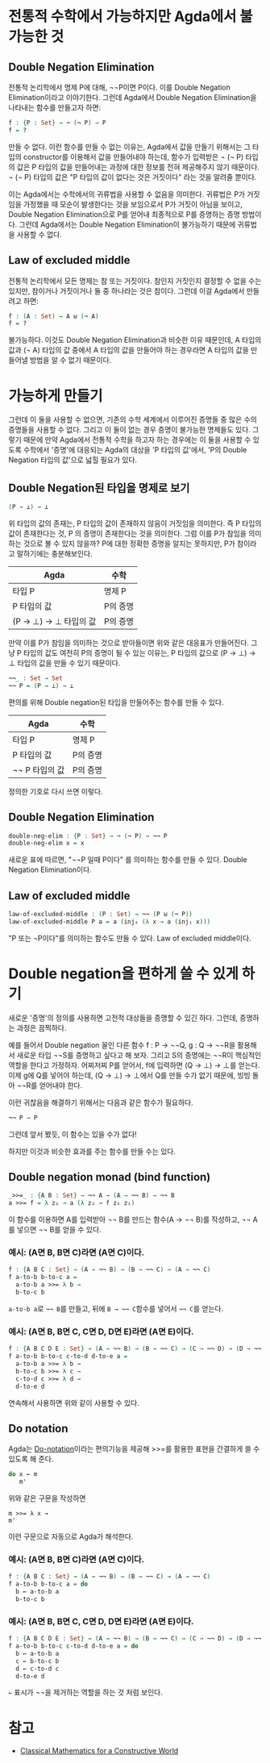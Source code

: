# 전통적 수학에서 가능하지만 Agda에서 불가능한 것
## Double Negation Elimination
전통적 논리학에서 명제 P에 대해, ¬¬P이면 P이다. 이를 Double Negation Elimination이라고 이야기한다. 그런데 Agda에서 Double Negation Elimination을 나타내는 함수를 만들고자 하면:
```agda
f : {P : Set} → ¬ (¬ P) → P
f = ?
```
만들 수 없다. 이런 함수를 만들 수 없는 이유는, Agda에서 값을 만들기 위해서는 그 타입의 constructor를 이용해서 값을 만들어내야 하는데, 함수가 입력받은 ¬ (¬ P) 타입의 값은 P 타입의 값을 만들어내는 과정에 대한 정보를 전혀 제공해주지 않기 때문이다. ¬ (¬ P) 타입의 값은 "P 타입의 값이 없다는 것은 거짓이다" 라는 것을 알려줄 뿐이다.

이는 Agda에서는 수학에서의 귀류법을 사용할 수 없음을 의미한다. 귀류법은 P가 거짓임을 가정했을 때 모순이 발생한다는 것을 보임으로서 P가 거짓이 아님을 보이고, Double Negation Elimination으로 P를 얻어내 최종적으로 P를 증명하는 증명 방법이다. 그런데 Agda에서는 Double Negation Elimination이 불가능하기 때문에 귀류법을 사용할 수 없다.

## Law of excluded middle
전통적 논리학에서 모든 명제는 참 또는 거짓이다. 참인지 거짓인지 결정할 수 없을 수는 있지만, 참이거나 거짓이거나 둘 중 하나라는 것은 참이다. 그런데 이걸 Agda에서 만들려고 하면:
```agda
f : (A : Set) → A ⊎ (¬ A)
f = ?
```
불가능하다. 이것도 Double Negation Elimination과 비슷한 이유 때문인데, A 타입의 값과 (¬ A) 타입의 값 중에서 A 타입의 값을 만들어야 하는 경우라면 A 타입의 값을 만들어낼 방법을 알 수 없기 때문이다.

# 가능하게 만들기
그런데 이 둘을 사용할 수 없으면, 기존의 수학 세계에서 이루어진 증명들 중 많은 수의 증명들을 사용할 수 없다. 그리고 이 둘이 없는 경우 증명이 불가능한 명제들도 있다. 그렇기 때문에 만약 Agda에서 전통적 수학을 하고자 하는 경우에는 이 둘을 사용할 수 있도록 수학에서 '증명'에 대응되는 Agda의 대상을 'P 타입의 값'에서, 'P의 Double Negation 타입의 값'으로 넓힐 필요가 있다.
## Double Negation된 타입을 명제로 보기
```agda
(P → ⊥) → ⊥
```
위 타입의 값의 존재는, P 타입의 값이 존재하지 않음이 거짓임을 의미한다. 즉 P 타입의 값이 존재한다는 것, P 의 증명이 존재한다는 것을 의미한다. 그럼 이를 P가 참임을 의미하는 것으로 볼 수 있지 않을까? P에 대한 정확한 증명을 알지는 못하지만, P가 참이라고 말하기에는 충분해보인다.

|Agda|수학|
|---|---|
|타입 P|명제 P|
|P 타입의 값|P의 증명|
|(P → ⊥) → ⊥ 타입의 값|P의 증명|

만약 이를 P가 참임을 의미하는 것으로 받아들이면 위와 같은 대응표가 만들어진다. 그냥 P 타입의 값도 여전히 P의 증명이 될 수 있는 이유는, P 타입의 값으로 (P → ⊥) → ⊥ 타입의 값을 만들 수 있기 때문이다.

```agda
¬¬_ : Set → Set
¬¬ P = (P → ⊥) → ⊥
```

편의를 위해 Double negation된 타입을 만들어주는 함수를 만들 수 있다.

|Agda|수학|
|---|---|
|타입 P|명제 P|
|P 타입의 값|P의 증명|
|¬¬ P 타입의 값|P의 증명|

정의한 기호로 다시 쓰면 이렇다.

## Double Negation Elimination
```agda
double-neg-elim : {P : Set} → ¬ (¬ P) → ¬¬ P
double-neg-elim x = x
```
새로운 표에 따르면, "¬¬P 일때 P이다" 를 의미하는 함수를 만들 수 있다. Double Negation Elimination이다.

## Law of excluded middle
```agda
law-of-excluded-middle : (P : Set) → ¬¬ (P ⊎ (¬ P))
law-of-excluded-middle P a = a (inj₂ (λ x → a (inj₁ x)))
```
"P 또는 ¬P이다"를 의미하는 함수도 만들 수 있다. Law of excluded middle이다.

# Double negation을 편하게 쓸 수 있게 하기
새로운 '증명'의 정의를 사용하면 고전적 대상들을 증명할 수 있긴 하다. 그런데, 증명하는 과정은 끔찍하다.

예를 들어서 Double negation 꼴인 다른 함수 f : P → ¬¬Q, g : Q → ¬¬R을 활용해서 새로운 타입 ¬¬S를 증명하고 싶다고 해 보자. 그리고 S의 증명에는 ¬¬R이 핵심적인 역할을 한다고 가정하자. 어찌저찌 P를 얻어서, f에 입력하면 (Q → ⊥) → ⊥를 얻는다. 이제 g에 Q를 넣어야 하는데, (Q → ⊥) → ⊥에서 Q를 만들 수가 없기 때문에, 빙빙 돌아 ¬¬R를 얻어내야 한다.

이런 귀찮음을 해결하기 위해서는 다음과 같은 함수가 필요하다.
```agda
¬¬ P → P
```
그런데 앞서 봤듯, 이 함수는 있을 수가 없다!

하지만 이것과 비슷한 효과를 주는 함수를 만들 수는 있다.

## Double negation monad (bind function)
```agda
_>>=_ : {A B : Set} → ¬¬ A → (A → ¬¬ B) → ¬¬ B
a >>= f = λ z₁ → a (λ z₂ → f z₂ z₁)
```

이 함수를 이용하면 A를 입력받아 ¬¬ B를 만드는 함수(A → ¬¬ B)를 작성하고, ¬¬ A를 넣으면 ¬¬ B를 얻을 수 있다.

### 예시: (A면 B, B면 C)라면 (A면 C)이다.
```agda
f : {A B C : Set} → (A → ¬¬ B) → (B → ¬¬ C) → (A → ¬¬ C)
f a-to-b b-to-c a = 
  a-to-b a >>= λ b →
  b-to-c b
```
`a-to-b a`로 `¬¬ B`를 만들고, 뒤에 `B → ¬¬ C`함수를 넣어서 `¬¬ C`를 얻는다.

### 예시: (A면 B, B면 C, C면 D, D면 E)라면 (A면 E)이다.
```agda
f : {A B C D E : Set} → (A → ¬¬ B) → (B → ¬¬ C) → (C → ¬¬ D) → (D → ¬¬ E) → (A → ¬¬ E)
f a-to-b b-to-c c-to-d d-to-e a = 
  a-to-b a >>= λ b →
  b-to-c b >>= λ c →
  c-to-d c >>= λ d →
  d-to-e d
```
연속해서 사용하면 위와 같이 사용할 수 있다.

## Do notation
Agda는 [Do-notation](https://agda.readthedocs.io/en/v2.6.3/language/syntactic-sugar.html#do-notation)이라는 편의기능을 제공해 >>=를 활용한 표현을 간결하게 쓸 수 있도록 해 준다.

```agda
do x ← m
   m'
```
위와 같은 구문을 작성하면
```
m >>= λ x →
m'
```
이런 구문으로 자동으로 Agda가 해석한다.

### 예시: (A면 B, B면 C)라면 (A면 C)이다.
```agda
f : {A B C : Set} → (A → ¬¬ B) → (B → ¬¬ C) → (A → ¬¬ C)
f a-to-b b-to-c a = do 
  b ← a-to-b a
  b-to-c b
```

### 예시: (A면 B, B면 C, C면 D, D면 E)라면 (A면 E)이다.
```agda
f : {A B C D E : Set} → (A → ¬¬ B) → (B → ¬¬ C) → (C → ¬¬ D) → (D → ¬¬ E) → (A → ¬¬ E)
f a-to-b b-to-c c-to-d d-to-e a = do
  b ← a-to-b a
  c ← b-to-c b
  d ← c-to-d c
  d-to-e d
```
`←` 표시가 ¬¬을 제거하는 역할을 하는 것 처럼 보인다.

# 참고
- [Classical Mathematics for a Constructive World](https://arxiv.org/ftp/arxiv/papers/1008/1008.1213.pdf)